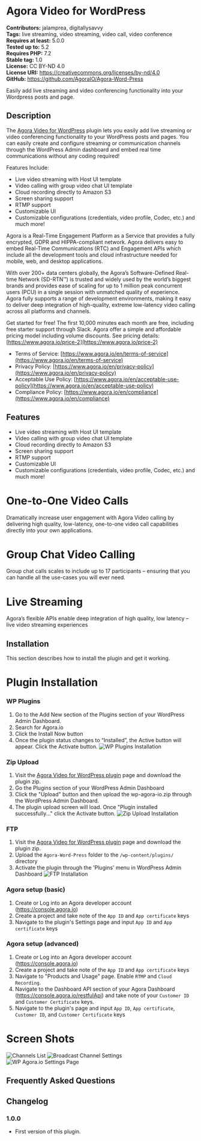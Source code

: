 # Agora Video for WordPress #  
**Contributors:** jalamprea, digitallysavvy  
**Tags:** live streaming, video streaming, video call, video conference  
**Requires at least:** 5.0.0  
**Tested up to:** 5.2  
**Requires PHP:** 7.2  
**Stable tag:** 1.0  
**License:** CC BY-ND 4.0    
**License URI:** https://creativecommons.org/licenses/by-nd/4.0  
**GitHub:** https://github.com/AgoraIO/Agora-Word-Press  

Easily add live streaming and video conferencing functionality into your Wordpress posts and page.

## Description ##
The [Agora Video for WordPress](https://wordpress.org/plugins/wp-agora-io) plugin lets you easily add live streaming or video conferencing functionality to your WordPress posts and pages. You can easily create and configure streaming or communication channels through the WordPress Admin dashboard and embed real time communications without any coding required!

Features Include:
-  Live video streaming with Host UI template
-  Video calling with group video chat UI template
-  Cloud recording directly to Amazon S3
-  Screen sharing support
-  RTMP support
-  Customizable UI
-  Customizable configurations (credentials, video profile, Codec, etc.) and much more!

Agora is a Real-Time Engagement Platform as a Service that provides a fully encrypted, GDPR and HIPPA-compliant network. Agora delivers easy to embed Real-Time Communications (RTC) and Engagement APIs which include all the development tools and cloud infrastructure needed for mobile, web, and desktop applications.

With over 200+ data centers globally, the Agora’s Software-Defined Real-time Network (SD-RTN™) is trusted and  widely used by the world’s biggest brands and provides ease of scaling for up to 1 million peak concurrent users (PCU) in a single session with unmatched quality of experience.  
Agora  fully supports a range of development environments, making it easy to deliver deep integration of high-quality, extreme low-latency video calling across all platforms and channels.

Get started for free! The first 10,000 minutes each month are free, including free starter support through Slack. Agora offer a simple and affordable pricing model including volume discounts. See pricing details: [https://www.agora.io/price-2](https://www.agora.io/price-2)

- Terms of Service: [https://www.agora.io/en/terms-of-service](https://www.agora.io/en/terms-of-service)
- Privacy Policy: [https://www.agora.io/en/privacy-policy](https://www.agora.io/en/privacy-policy)
- Acceptable Use Policy: [https://www.agora.io/en/acceptable-use-policy](https://www.agora.io/en/acceptable-use-policy)
- Compliance Policy: [https://www.agora.io/en/compliance](https://www.agora.io/en/compliance)

## Features ##
-  Live video streaming with Host UI template
-  Video calling with group video chat UI template
-  Cloud recording directly to Amazon S3
-  Screen sharing support
-  RTMP support
-  Customizable UI
-  Customizable configurations (credentials, video profile, Codec, etc.) and much more!

# One-to-One Video Calls
Dramatically increase user engagement with Agora Video calling by delivering high quality, low-latency, one-to-one video call capabilities directly into your own applications. 

# Group Chat Video Calling
Group chat calls scales to include up to 17 participants – ensuring that you can handle all the use-cases you will ever need.

# Live Streaming
Agora’s flexible APIs enable deep integration of high quality, low latency – live video streaming experiences

## Installation ##
This section describes how to install the plugin and get it working.

# Plugin Installation
### WP Plugins
1.  Go to the Add New section of the Plugins section of your WordPress Admin Dashboard.
2.  Search for Agora.io 
3.  Click the Install Now button 
4.  Once the plugin status changes to “Installed”, the Active button will appear. Click the Activate button.
![WP Plugins Installation](/assets/plugins.gif?raw=true "WP Plugins Installation")

### Zip Upload
1.  Visit the [Agora Video for WordPress plugin](https://wordpress.org/plugins/wp-agora-io/) page and download the plugin zip.
2.  Go the Plugins section of your WordPress Admin Dashboard
3.  Click the "Upload" button and then upload the wp-agora-io.zip through the WordPress Admin Dashboard.
4.  The plugin upload screen will load. Once "Plugin installed successfully..." click the Activate button.
![Zip Upload Installation](/assets/upload.gif?raw=true "Zip Upload Installation")

### FTP
1.  Visit the [Agora Video for WordPress plugin](https://wordpress.org/plugins/wp-agora-io/) page and download the plugin zip.
2.  Upload the `Agora-Word-Press` folder to the `/wp-content/plugins/` directory
3.  Activate the plugin through the 'Plugins' menu in WordPress Admin Dashboard
![FTP Installation](/assets/ftp.gif?raw=true "FTP Installation")

### Agora setup (basic)
1.  Create or Log into an Agora developer account (https://console.agora.io)
2.  Create a project and take note of the `App ID` and `App certificate` keys
3.  Navigate to the plugin's Settings page and input `App ID` and `App certificate` keys

### Agora setup (advanced)
1.  Create or Log into an Agora developer account (https://console.agora.io)
2.  Create a project and take note of the `App ID` and `App certificate` keys
3.  Navigate to "Products and Usage" page. Enable `RTMP` and `Cloud Recording`.
4.  Navigate to the Dashboard API section of your Agora Dashboard (https://console.agora.io/restfulApi) and take note of your `Customer ID` and `Customer Certificate` keys.
5.  Navigate to the plugin's page and input `App ID`, `App certificate`, `Customer ID`, and `Customer Certificate` keys

# Screen Shots
![Channels List](/assets/screenshot-1.png?raw=true "Channels List")
![Broadcast Channel Settings](/assets/screenshot-2.png?raw=true "Broadcast Channel Settings")
![WP Agora.io Settings Page](/assets/screenshot-3.png?raw=true "WP Agora.io Settings Page")

## Frequently Asked Questions ##

## Changelog ##

### 1.0.0 ###
* First version of this plugin.
